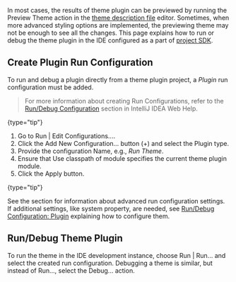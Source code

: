 [//]: # (title: Running and Debugging a Theme)

<!-- Copyright 2000-2022 JetBrains s.r.o. and contributors. Use of this source code is governed by the Apache 2.0 license. -->

In most cases, the results of theme plugin can be previewed by running the <control>Preview Theme</control> action in the [theme description file](themes_customize.md) editor.
Sometimes, when more advanced styling options are implemented, the previewing theme may not be enough to see all the changes.
This page explains how to run or debug the theme plugin in the IDE configured as a part of [project SDK](setting_up_environment.md).

## Create Plugin Run Configuration

To run and debug a plugin directly from a theme plugin project, a _Plugin_ run configuration must be added.

> For more information about creating Run Configurations, refer to the [Run/Debug Configuration](https://www.jetbrains.com/help/idea/run-debug-configuration.html) section in IntelliJ IDEA Web Help.
>
{type="tip"}

<procedure title="Add Plugin Run Configuration">

1. Go to <menupath>Run | Edit Configurations...</menupath>.
2. Click the <control>Add New Configuration...</control> button (<control>+</control>) and select the <control>Plugin</control> type.
3. Provide the configuration <control>Name</control>, e.g., _Run Theme_.
4. Ensure that <control>Use classpath of module</control> specifies the current theme plugin module.
5. Click the <control>Apply</control> button.

{type="tip"}

</procedure>

See the [](ide_development_instance.md) section for information about advanced run configuration settings.
If additional settings, like system property, are needed, see [Run/Debug Configuration: Plugin](https://www.jetbrains.com/idea/help/run-debug-configuration-plugin.html) explaining how to configure them.

## Run/Debug Theme Plugin

To run the theme in the IDE development instance, choose <menupath>Run | Run...</menupath> and select the created run configuration.
Debugging a theme is similar, but instead of <control>Run...</control>, select the <control>Debug...</control> action.
